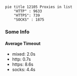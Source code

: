 
```mermaid
pie title 12105 Proxies in list
    "HTTP" : 9633
    "HTTPS": 739
    "SOCKS" : 1875
```

### Some Info
#### Average Timeout

- mixed: 2.0s
- http: 0.7s
- https: 8.6s
- socks: 4.4s